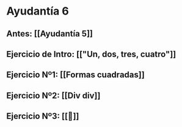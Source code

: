 # Ayudantía 6
## Antes: [[Ayudantía 5]]
## Ejercicio de Intro: [["Un, dos, tres, cuatro"]]
## Ejercicio Nº1: [[Formas cuadradas]]
## Ejercicio Nº2: [[Div div]]
## Ejercicio Nº3: [[🫠]]

